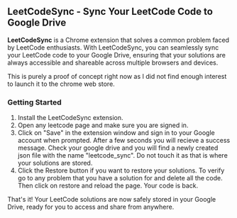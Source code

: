 ## LeetCodeSync - Sync Your LeetCode Code to Google Drive

**LeetCodeSync** is a Chrome extension that solves a common problem faced by LeetCode enthusiasts. With LeetCodeSync, you can seamlessly sync your LeetCode code to your Google Drive, ensuring that your solutions are always accessible and shareable across multiple browsers and devices.

This is purely a proof of concept right now as I did not find enough interest to launch it to the chrome web store.

### Getting Started

1. Install the LeetCodeSync extension.
2. Open any leetcode page and make sure you are signed in.
3. Click on "Save" in the extension window and sign in to your Google account when prompted. After a few seconds you will recieve a success message. Check your google drive and you will find a newly created json file with the name "leetcode_sync". Do not touch it as that is where your solutions are stored.
5. Click the Restore button if you want to restore your solutions. To verify go to any problem that you have a solution for and delete all the code. Then click on restore and reload the page. Your code is back.

That's it! Your LeetCode solutions are now safely stored in your Google Drive, ready for you to access and share from anywhere.